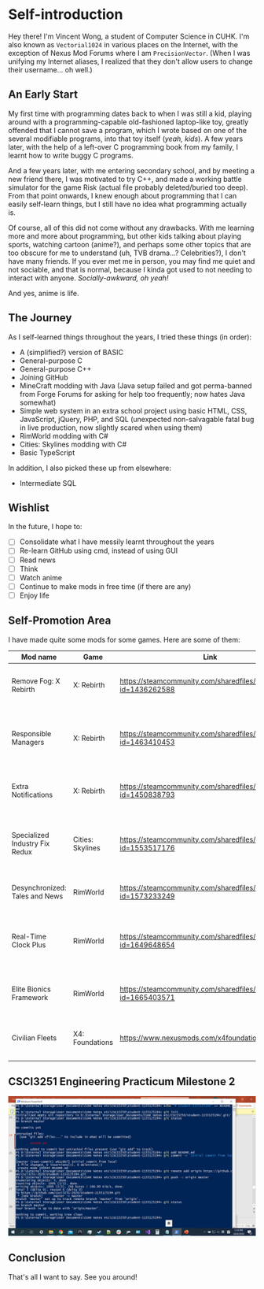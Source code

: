# Self-introduction

Hey there! I'm Vincent Wong, a student of Computer Science in CUHK. I'm also known as `Vectorial1024` in various places on the Internet, with the exception of Nexus Mod Forums where I am `PrecisionVector`. (When I was unifying my Internet aliases, I realized that they don't allow users to change their username... oh well.)

## An Early Start

My first time with programming dates back to when I was still a kid, playing around with a programming-capable old-fashioned laptop-like toy, greatly offended that I cannot save a program, which I wrote based on one of the several modifiable programs, into that toy itself (*yeah, kids*). A few years later, with the help of a left-over C programming book from my family, I learnt how to write buggy C programs.

And a few years later, with me entering secondary school, and by meeting a new friend there, I was motivated to try C++, and made a working battle simulator for the game Risk (actual file probably deleted/buried too deep). From that point onwards, I knew enough about programming that I can easily self-learn things, but I still have no idea what programming actually is.

Of course, all of this did not come without any drawbacks. With me learning more and more about programming, but other kids talking about playing sports, watching cartoon (anime?), and perhaps some other topics that are too obscure for me to understand (uh, TVB drama...? Celebrities?), I don't have many friends. If you ever met me in person, you may find me quiet and not sociable, and that is normal, because I kinda got used to not needing to interact with anyone. *Socially-awkward, oh yeah!*

And yes, anime is life.

## The Journey

As I self-learned things throughout the years, I tried these things (in order):

- A (simplified?) version of BASIC
- General-purpose C
- General-purpose C++
- Joining GitHub
- MineCraft modding with Java (Java setup failed and got perma-banned from Forge Forums for asking for help too frequently; now hates Java somewhat)
- Simple web system in an extra school project using basic HTML, CSS, JavaScript, jQuery, PHP, and SQL (unexpected non-salvagable fatal bug in live production, now slightly scared when using them)
- RimWorld modding with C#
- Cities: Skylines modding with C#
- Basic TypeScript

In addition, I also picked these up from elsewhere:

- Intermediate SQL

## Wishlist

In the future, I hope to:

- [ ] Consolidate what I have messily learnt throughout the years
- [ ] Re-learn GitHub using cmd, instead of using GUI
- [ ] Read news
- [ ] Think
- [ ] Watch anime
- [ ] Continue to make mods in free time (if there are any)
- [ ] Enjoy life

## Self-Promotion Area

I have made quite some mods for some games. Here are some of them:

| Mod name | Game | Link | Description |
| - | - | - | - |
| Remove Fog: X Rebirth | X: Rebirth | https://steamcommunity.com/sharedfiles/filedetails/?id=1436262588 | Removes fog from the game for increased performance. |
| Responsible Managers | X: Rebirth | https://steamcommunity.com/sharedfiles/filedetails/?id=1463410453 | Bugfix to let player-owned managers to send in money correctly. |
| Extra Notifications | X: Rebirth | https://steamcommunity.com/sharedfiles/filedetails/?id=1450838793 | QOL mod to let the player know where things are happening. |
| Specialized Industry Fix Redux | Cities: Skylines | https://steamcommunity.com/sharedfiles/filedetails/?id=1553517176 | Bugfix to avoid specialized industry from randomly shutting down. |
| Desynchronized: Tales and News | RimWorld | https://steamcommunity.com/sharedfiles/filedetails/?id=1573233249 | Information spreads from one to another. |
| Real-Time Clock Plus | RimWorld | https://steamcommunity.com/sharedfiles/filedetails/?id=1649648654 | Extra options for the real-time clock. Also discourages long hours of gaming. |
| Elite Bionics Framework | RimWorld | https://steamcommunity.com/sharedfiles/filedetails/?id=1665403571 | Extra options about body parts for other modders. |
| Civilian Fleets | X4: Foundations | https://www.nexusmods.com/x4foundations/mods/335 | QOL mod to simplify trading and mining management. |

## CSCI3251 Engineering Practicum Milestone 2

![Git setup screenshot](https://github.com/csci3251-2020/student-1155125194/blob/master/gitsnap.png)

## Conclusion

That's all I want to say. See you around!
